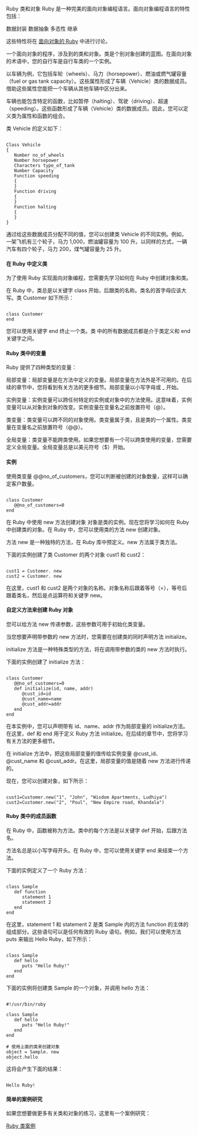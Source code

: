  Ruby 类和对象
 Ruby 是一种完美的面向对象编程语言。面向对象编程语言的特性包括：

 
数据封装
 数据抽象
 多态性
 继承
 
这些特性将在 [面向对象的 Ruby](http://www.w3cschool.cc/ruby/ruby-object-oriented.html) 中进行讨论。

 一个面向对象的程序，涉及到的类和对象。类是个别对象创建的蓝图。在面向对象的术语中，您的自行车是自行车类的一个实例。

 以车辆为例，它包括车轮（wheels）、马力（horsepower）、燃油或燃气罐容量（fuel or gas tank capacity）。这些属性形成了车辆（Vehicle）类的数据成员。借助这些属性您能把一个车辆从其他车辆中区分出来。

 车辆也能包含特定的函数，比如暂停（halting）、驾驶（driving）、超速（speeding）。这些函数形成了车辆（Vehicle）类的数据成员。因此，您可以定义类为属性和函数的组合。

 类 Vehicle 的定义如下：

 
```

Class Vehicle
{
   Number no_of_wheels
   Number horsepower
   Characters type_of_tank
   Number Capacity
   Function speeding
   {
   }
   Function driving
   {
   }
   Function halting
   {
   }
}

```
 通过给这些数据成员分配不同的值，您可以创建类 Vehicle 的不同实例。例如，一架飞机有三个轮子，马力 1,000，燃油罐容量为 100 升。以同样的方式，一辆汽车有四个轮子，马力 200，煤气罐容量为 25 升。

 
#### 在 Ruby 中定义类

 为了使用 Ruby 实现面向对象编程，您需要先学习如何在 Ruby 中创建对象和类。

 在 Ruby 中，类总是以关键字 class 开始，后跟类的名称。类名的首字母应该大写。类 Customer 如下所示：

 
```

class Customer
end

```
 您可以使用关键字 end 终止一个类。类 中的所有数据成员都是介于类定义和 end 关键字之间。

 
#### Ruby 类中的变量

 Ruby 提供了四种类型的变量：

 

局部变量：局部变量是在方法中定义的变量。局部变量在方法外是不可用的。在后续的章节中，您将看到有关方法的更多细节。局部变量以小写字母或 _ 开始。
 
实例变量：实例变量可以跨任何特定的实例或对象中的方法使用。这意味着，实例变量可以从对象到对象的改变。实例变量在变量名之前放置符号（@）。
 
类变量：类变量可以跨不同的对象使用。类变量属于类，且是类的一个属性。类变量在变量名之前放置符号（@@）。
 
全局变量：类变量不能跨类使用。如果您想要有一个可以跨类使用的变量，您需要定义全局变量。全局变量总是以美元符号（$）开始。
 

#### 实例

 使用类变量 @@no_of_customers，您可以判断被创建的对象数量，这样可以确定客户数量。

 
```

class Customer
   @@no_of_customers=0
end

```
 在 Ruby 中使用 new 方法创建对象 对象是类的实例。现在您将学习如何在 Ruby 中创建类的对象。在 Ruby 中，您可以使用类的方法 new 创建对象。

 方法 new 是一种独特的方法，在 Ruby 库中预定义。new 方法属于类方法。

 下面的实例创建了类 Customer 的两个对象 cust1 和 cust2：

 
```

cust1 = Customer. new
cust2 = Customer. new

```
 在这里，cust1 和 cust2 是两个对象的名称。对象名称后跟着等号（=），等号后跟着类名，然后是点运算符和关键字 new。 

 
#### 自定义方法来创建 Ruby 对象

 您可以给方法 new 传递参数，这些参数可用于初始化类变量。

 当您想要声明带参数的 new 方法时，您需要在创建类的同时声明方法 initialize。

 initialize 方法是一种特殊类型的方法，将在调用带参数的类的 new 方法时执行。

 下面的实例创建了 initialize 方法：

 
```

class Customer
   @@no_of_customers=0
   def initialize(id, name, addr)
      @cust_id=id
      @cust_name=name
      @cust_addr=addr
   end
end

```
 在本实例中，您可以声明带有 id、name、addr 作为局部变量的 initialize方法。在这里，def 和 end 用于定义 Ruby 方法 initialize。在后续的章节中，您将学习有关方法的更多细节。

 在 initialize 方法中，把这些局部变量的值传给实例变量 @cust_id、@cust_name 和 @cust_addr。在这里，局部变量的值是随着 new 方法进行传递的。

 现在，您可以创建对象，如下所示：

 
```

cust1=Customer.new("1", "John", "Wisdom Apartments, Ludhiya")
cust2=Customer.new("2", "Poul", "New Empire road, Khandala")

```
 
#### Ruby 类中的成员函数

 在 Ruby 中，函数被称为方法。类中的每个方法是以关键字 def 开始，后跟方法名。

 方法名总是以小写字母开头。在 Ruby 中，您可以使用关键字 end 来结束一个方法。

 下面的实例定义了一个 Ruby 方法：

 
```

class Sample
   def function
      statement 1
      statement 2
   end
end

```
 在这里，statement 1 和 statement 2 是类 Sample 内的方法 function 的主体的组成部分。这些语句可以是任何有效的 Ruby 语句。例如，我们可以使用方法 puts 来输出 Hello Ruby，如下所示：

 
```

class Sample
   def hello
      puts "Hello Ruby!"
   end
end

```
 下面的实例将创建类 Sample 的一个对象，并调用 hello 方法：

 
```

#!/usr/bin/ruby

class Sample
   def hello
      puts "Hello Ruby!"
   end
end

# 使用上面的类来创建对象
object = Sample. new
object.hello

```
 这将会产生下面的结果：

 
```

Hello Ruby!

```
 
#### 简单的案例研究

 如果您想要做更多有关类和对象的练习，这里有一个案例研究：

 [Ruby 类案例](http://www.w3cschool.cc/ruby/ruby-class-case-study.html)

 

